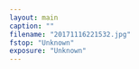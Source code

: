 ```yaml
---
layout: main
caption: ""
filename: "20171116221532.jpg"
fstop: "Unknown"
exposure: "Unknown"
---
```

